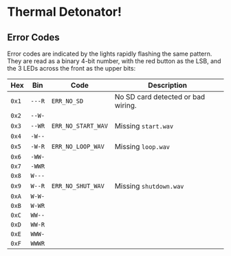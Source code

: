 # Thermal Detonator!

## Error Codes

Error codes are indicated by the lights rapidly flashing the same pattern.
They are read as a binary 4-bit number, with the red button as the LSB, and the
3 LEDs across the front as the upper bits:

|Hex|Bin|Code|Description|
|---|---|---|---|
|`0x1`|`---R`|`ERR_NO_SD`|No SD card detected or bad wiring.|
|`0x2`|`--W-`|` `| |
|`0x3`|`--WR`|`ERR_NO_START_WAV`|Missing `start.wav`|
|`0x4`|`-W--`|` `| |
|`0x5`|`-W-R`|`ERR_NO_LOOP_WAV`|Missing `loop.wav`|
|`0x6`|`-WW-`|` `| |
|`0x7`|`-WWR`|` `| |
|`0x8`|`W---`|` `| |
|`0x9`|`W--R`|`ERR_NO_SHUT_WAV`|Missing `shutdown.wav`|
|`0xA`|`W-W-`|` `| |
|`0xB`|`W-WR`|` `| |
|`0xC`|`WW--`|` `| |
|`0xD`|`WW-R`|` `| |
|`0xE`|`WWW-`|` `| |
|`0xF`|`WWWR`|` `| |



